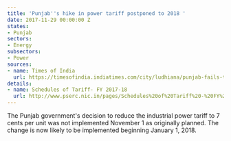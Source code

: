 ```yaml
---
title: 'Punjab''s hike in power tariff postponed to 2018 '
date: 2017-11-29 00:00:00 Z
states:
- Punjab
sectors:
- Energy
subsectors:
- Power
sources:
- name: Times of India
  url: https://timesofindia.indiatimes.com/city/ludhiana/punjab-fails-to-keep-date-with-power-tariff-cut-for-industry/articleshow/61792520.cms
details:
- name: Schedules of Tariff- FY 2017-18
  url: http://www.pserc.nic.in/pages/Schedules%20of%20Tariff%20-%20FY%202017-18.pdf
---
```


The Punjab government's decision to reduce the industrial power tariff to 7 cents per unit was not implemented November 1 as originally planned. The change is now likely to be implemented beginning January 1, 2018. 
